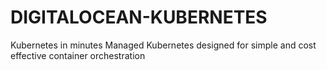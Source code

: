 # DIGITALOCEAN-KUBERNETES
 Kubernetes in minutes  Managed Kubernetes designed for simple and cost effective container orchestration
